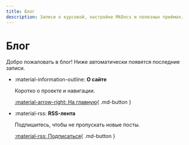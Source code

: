 ```yaml
---
title: Блог
description: Записи о курсовой, настройке MkDocs и полезных приёмах.
---
```


# Блог

Добро пожаловать в блог! Ниже автоматически появятся последние записи.

<div class="grid cards" markdown="1">

-   :material-information-outline: **О сайте**
    
    Коротко о проекте и навигации.

    [:material-arrow-right: На главную](../index.md){ .md-button }

-   :material-rss: **RSS-лента**
    
    Подпишитесь, чтобы не пропускать новые посты.

    [:material-rss: Подписаться](../rss.xml){ .md-button }

</div>
